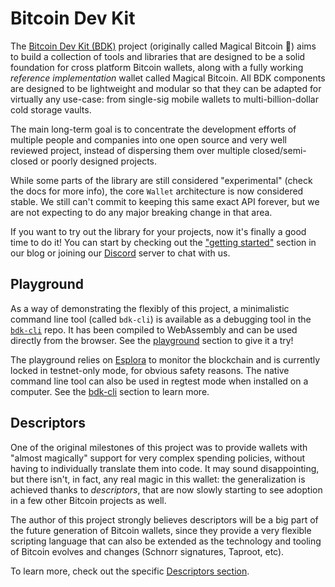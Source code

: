 # Bitcoin Dev Kit

The [Bitcoin Dev Kit (BDK)](https://github.com/bitcoindevkit) project (originally called Magical Bitcoin 🧙) aims to build a collection of tools and libraries that are designed to be a solid foundation for cross platform Bitcoin wallets, along with a fully working *reference implementation* wallet called Magical Bitcoin.
All BDK components are designed to be lightweight and modular so that they can be adapted for virtually any use-case: from single-sig mobile wallets to multi-billion-dollar cold storage vaults.

The main long-term goal is to concentrate the development efforts of multiple people and companies into one open source and very well reviewed project, instead of dispersing them over multiple closed/semi-closed or
poorly designed projects.

While some parts of the library are still considered "experimental" (check the docs for more info), the core `Wallet` architecture is now considered stable. We still can't commit to keeping this same exact API forever,
but we are not expecting to do any major breaking change in that area.

If you want to try out the library for your projects, now it's finally a good time to do it! You can start by checking out the ["getting started"](/blog/tags/getting-started/) section in our blog or joining our [Discord](https://discord.gg/dstn4dQ)
server to chat with us.

## Playground

As a way of demonstrating the flexibly of this project, a minimalistic command line tool (called `bdk-cli`) is available as a debugging tool in the [`bdk-cli`](https://github.com/bitcoindevkit/bdk-cli)
repo. It has been compiled to WebAssembly and can be used directly from the browser. See the [playground](/bdk-cli/playground) section to give it a try!

The playground relies on [Esplora](https://blockstream.info) to monitor the blockchain and is currently locked in testnet-only mode, for obvious safety reasons. The native command line tool can also be used in regtest mode when installed on
a computer. See the [bdk-cli](/bdk-cli) section to learn more.

## Descriptors

One of the original milestones of this project was to provide wallets with "almost magically" support for very complex spending policies, without having to individually translate them into code. It may sound disappointing, but there isn't, in fact,
any real magic in this wallet: the generalization is achieved thanks to *descriptors*, that are now slowly starting to see adoption in a few other Bitcoin projects as well.

The author of this project strongly believes descriptors will be a big part of the future generation of Bitcoin wallets, since they provide a very flexible scripting language that can also be extended as the
technology and tooling of Bitcoin evolves and changes (Schnorr signatures, Taproot, etc).

To learn more, check out the specific [Descriptors section](/descriptors).
